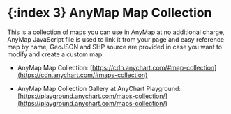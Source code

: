 {:index 3}
AnyMap Map Collection
===========

This is a collection of maps you can use in AnyMap at no additional charge, AnyMap JavaScript file is used to link it from your page and easy reference map by name, GeoJSON and SHP source are provided in case you want to modify and create a custom map.

* AnyMap Map Collection: [https://cdn.anychart.com/#map-collection](https://cdn.anychart.com/#maps-collection)

* AnyMap Map Collection Gallery at AnyChart Playground: [https://playground.anychart.com/maps-collection/](https://playground.anychart.com/maps-collection/)
